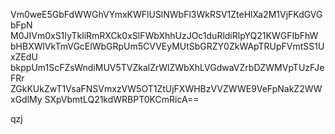 Vm0weE5GbFdWWGhVYmxKWFlUSlNWbFl3WkRSV1ZteHlXa2M1VjFKdGVGbFpN
M0JIVm0xS1IyTkliRmRXCk0xSlFWbXhhUzJOc1duRldiRlpYQ21KWGFIbFhW
bHBXWlVkTmVGcElWbGRpUm5CVVEyMUtSbGRZY0ZkWApTRUpFVmtSS1UxZEdU
bkppUm1ScFZsWndiMUV5TVZkalZrWlZWbXhLVGdwaVZrbDZWMVpTUzFJeFRr
ZGkKUkZwT1VsaFNSVmxzVW5OT1ZtUjFXWHBzVVZWWE9VeFpNakZ2WWxGdlMy
SXpVbmtLQ21kdWRBPT0KCmRicA==

qzj